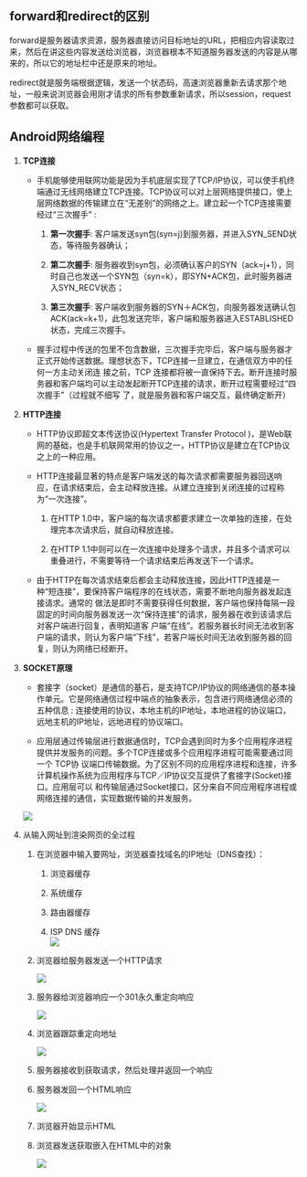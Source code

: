 ## forward和redirect的区别

forward是服务器请求资源，服务器直接访问目标地址的URL，把相应内容读取过来，然后在讲这些内容发送给浏览器，浏览器根本不知道服务器发送的内容是从哪来的，所以它的地址栏中还是原来的地址。

redirect就是服务端根据逻辑，发送一个状态码，高速浏览器重新去请求那个地址，一般来说浏览器会用刚才请求的所有参数重新请求，所以session，request参数都可以获取。

## Android网络编程

1. **TCP连接**

   * 手机能够使用联网功能是因为手机底层实现了TCP/IP协议，可以使手机终端通过无线网络建立TCP连接。TCP协议可以对上层网络提供接口，使上层网络数据的传输建立在“无差别”的网络之上。建立起一个TCP连接需要经过“三次握手” :

     1. **第一次握手**: 客户端发送syn包\(syn=j\)到服务器，并进入SYN\_SEND状态，等待服务器确认；

     2. **第二次握手**: 服务器收到syn包，必须确认客户的SYN（ack=j+1），同时自己也发送一个SYN包（syn=k），即SYN+ACK包，此时服务器进入SYN\_RECV状态；

     3. **第三次握手**: 客户端收到服务器的SYN＋ACK包，向服务器发送确认包ACK\(ack=k+1\)，此包发送完毕，客户端和服务器进入ESTABLISHED状态，完成三次握手。

   * 握手过程中传送的包里不包含数据，三次握手完毕后，客户端与服务器才正式开始传送数据。理想状态下，TCP连接一旦建立，在通信双方中的任何一方主动关闭连 接之前，TCP 连接都将被一直保持下去。断开连接时服务器和客户端均可以主动发起断开TCP连接的请求，断开过程需要经过“四次握手”（过程就不细写 了，就是服务器和客户端交互，最终确定断开）

2. **HTTP连接**

   * HTTP协议即超文本传送协议\(Hypertext Transfer Protocol \)，是Web联网的基础，也是手机联网常用的协议之一，HTTP协议是建立在TCP协议之上的一种应用。

   * HTTP连接最显著的特点是客户端发送的每次请求都需要服务器回送响应，在请求结束后，会主动释放连接。从建立连接到关闭连接的过程称为“一次连接”。

     1. 在HTTP 1.0中，客户端的每次请求都要求建立一次单独的连接，在处理完本次请求后，就自动释放连接。

     2. 在HTTP 1.1中则可以在一次连接中处理多个请求，并且多个请求可以重叠进行，不需要等待一个请求结束后再发送下一个请求。

   * 由于HTTP在每次请求结束后都会主动释放连接，因此HTTP连接是一种“短连接”，要保持客户端程序的在线状态，需要不断地向服务器发起连接请求。通常的 做法是即时不需要获得任何数据，客户端也保持每隔一段固定的时间向服务器发送一次“保持连接”的请求，服务器在收到该请求后对客户端进行回复，表明知道客 户端“在线”。若服务器长时间无法收到客户端的请求，则认为客户端“下线”，若客户端长时间无法收到服务器的回复，则认为网络已经断开。

3. **SOCKET原理**

   * 套接字（socket）是通信的基石，是支持TCP/IP协议的网络通信的基本操作单元。它是网络通信过程中端点的抽象表示，包含进行网络通信必须的五种信息 : 连接使用的协议，本地主机的IP地址，本地进程的协议端口，远地主机的IP地址，远地进程的协议端口。

   * 应用层通过传输层进行数据通信时，TCP会遇到同时为多个应用程序进程提供并发服务的问题。多个TCP连接或多个应用程序进程可能需要通过同一个 TCP协 议端口传输数据。为了区别不同的应用程序进程和连接，许多计算机操作系统为应用程序与TCP／IP协议交互提供了套接字\(Socket\)接口。应用层可以 和传输层通过Socket接口，区分来自不同应用程序进程或网络连接的通信，实现数据传输的并发服务。

   ![](http://upload-images.jianshu.io/upload_images/4259662-d97a431a247c598e.png?imageMogr2/auto-orient/strip|imageView2/2/w/1240)

4. 从输入网址到渲染网页的全过程

   1. 在浏览器中输入要网址，浏览器查找域名的IP地址（DNS查找）：

      1. 浏览器缓存

      2. 系统缓存

      3. 路由器缓存

      4. ISP DNS 缓存  
         ![](http://www.chinahtml.com/d/file//2010/07-12/image13.png)

   2. 浏览器给服务器发送一个HTTP请求

      ![](http://www.chinahtml.com/d/file//2010/07-12/image22.png)

   3. 服务器给浏览器响应一个301永久重定向响应

      ![](http://www.chinahtml.com/d/file//2010/07-12/image8.png)

   4. 浏览器跟踪重定向地址

      ![](http://www.chinahtml.com/d/file//2010/07-12/image23.png)

   5. 服务器接收到获取请求，然后处理并返回一个响应

   6. 服务器发回一个HTML响应

      ![](http://www.chinahtml.com/d/file//2010/07-12/image10.png)

   7. 浏览器开始显示HTML

   8. 浏览器发送获取嵌入在HTML中的对象

      ![](http://www.chinahtml.com/d/file//2010/07-12/image11.png)



